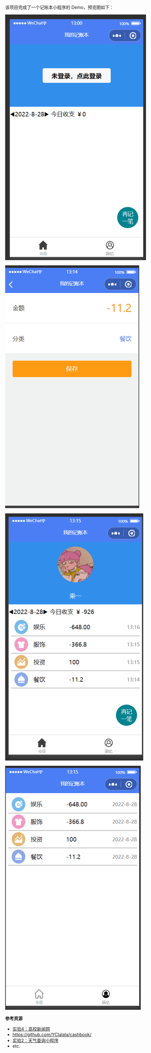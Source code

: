该项目完成了一个记账本小程序的 Demo，预览图如下：

![1](https://raw.githubusercontent.com/Coinc1dens/Homework1/master/bookingDemo/images/preview/1.jpg)

![2](https://raw.githubusercontent.com/Coinc1dens/Homework1/master/bookingDemo/images/preview/2.jpg)

![3](https://raw.githubusercontent.com/Coinc1dens/Homework1/master/bookingDemo/images/preview/3.jpg)

![4](https://raw.githubusercontent.com/Coinc1dens/Homework1/master/bookingDemo/images/preview/4.jpg)

**参考资源**

+ [实验4：高校新闻网](https://oucaigroup.feishu.cn/docx/doxcnnh542fDWgpT9gWOXCSmoRb)
+ https://github.com/YClalala/cashbook/
+ [实验2：天气查询小程序](https://oucaigroup.feishu.cn/docx/doxcn8apFXJj97CJZi98NjxylUg)
+ etc.